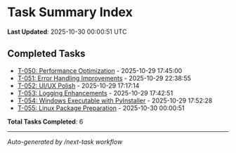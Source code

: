 # Task Summary Index

**Last Updated**: 2025-10-30 00:00:51 UTC

## Completed Tasks

- [T-050: Performance Optimization](./T-050_performance_optimization_summary.md) - 2025-10-29 17:45:00
- [T-051: Error Handling Improvements](./T-051_error_handling_improvements_summary.md) - 2025-10-29 22:38:55
- [T-052: UI/UX Polish](./T-052_ui_ux_polish_summary.md) - 2025-10-29 17:17:14
- [T-053: Logging Enhancements](./T-053_logging_enhancements_summary.md) - 2025-10-29 17:42:51
- [T-054: Windows Executable with PyInstaller](./T-054_windows_executable_summary.md) - 2025-10-29 17:52:28
- [T-055: Linux Package Preparation](./T-055_linux_package_preparation_summary.md) - 2025-10-30 00:00:51

**Total Tasks Completed**: 6

---

*Auto-generated by /next-task workflow*
